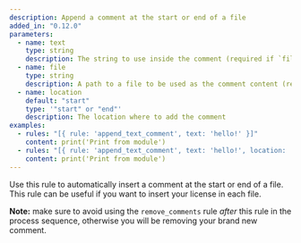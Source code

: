 ```yaml
---
description: Append a comment at the start or end of a file
added_in: "0.12.0"
parameters:
  - name: text
    type: string
    description: The string to use inside the comment (required if `file` is not defined)
  - name: file
    type: string
    description: A path to a file to be used as the comment content (required if `text` is not defined)
  - name: location
    default: "start"
    type: '"start" or "end"'
    description: The location where to add the comment
examples:
  - rules: "[{ rule: 'append_text_comment', text: 'hello!' }]"
    content: print('Print from module')
  - rules: "[{ rule: 'append_text_comment', text: 'hello!', location: 'end' }]"
    content: print('Print from module')
---
```


Use this rule to automatically insert a comment at the start or end of a file. This rule can be useful if you want to insert your license in each file.

**Note:** make sure to avoid using the `remove_comments` rule _after_ this rule in the process sequence, otherwise you will be removing your brand new comment.
